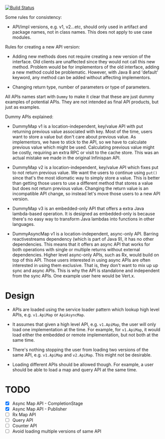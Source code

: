 [![Build Status](https://travis-ci.com/galderz/i8n-api.svg?branch=master)](https://travis-ci.com/galderz/i8n-api)

Some rules for consistency:

* API/impl versions, e.g. v1, v2...etc, should only used in artifact and package names, not in class names.
This does not apply to use case modules.

Rules for creating a new API version:

* Adding new methods does not require creating a new version of the interface.
Old clients are unaffected since they would not call this new method.
Problem would be for implementors of the old interface, adding a new method could be problematic.
However, with Java 8 and 'default' keyword, any method can be added without affecting implementors.

* Changing return type, number of parameters or type of parameters. 

All APIs names start with `Dummy` to make it clear that these are just dummy examples of potential APIs.
They are not intended as final API products, but just as examples. 

Dummy APIs explained:

* DummyMap v1 is a location-independent, key/value API with put returning previous value associated with key.
Most of the time, users want to store a value but don't care about previous value.
As implementors, we have to stick to the API, so we have to calculate previous value which might be used.
Calculating previous value might be costly, requiring an extra RPC or visit to the cache store.
This was an actual mistake we made in the original Infinispan API.

* DummyMap v2 is a location-independent, key/value API which fixes put to not return previous value.
We want the users to continue using `put()` since that's the most idiomatic way to simply store a value.
This is better than getting those users to use a different method that stores a value but does not return previous value.
Changing the return value is an incompatible API change, so instead let's move those users to a new API version.

* DummyMap v3 is an embedded-only API that offers a extra Java lambda-based operation.
It is designed as embedded-only is because there's no easy way to transform Java lambdas into functions in other languages.

* DummyAsyncMap v1 is a location-independent, async-only API.
Barring reactivestreams dependency (which is part of Java 9), it has no other dependencies.
This means that it offers an async API that works for both operations with single or multiple returns without external dependencies.
Higher level async-only APIs, such as Rx, would build on top of this API.
Those users interested in using async APIs are often interested in using them exclusive.
That is, they don't want to mix up up sync and async APIs.
This is why the API is standalone and independent from the sync APIs.
One example user here would be Vert.x.


# Design

* APIs are loaded using the service loader pattern which lookup high level APIs, e.g. `v1.ApiMap` or `ApiAsyncMap`.

* It assumes that given a high level API, e.g. `v1.ApiMap`, the user will only load one implementation at the time.
For example, for `v1.ApiMap`, it would load either the embedded or remote implementation, but not both at the same time.

* There's nothing stopping the user from loading two versions of the same API, e.g. `v1.ApiMap` and `v2.ApiMap`.
This might not be desirable.

* Loading different APIs should be allowed though. 
For example, a user should be able to load a map and query API at the same time.


# TODO

- [X] Async Map API - CompletionStage
- [X] Async Map API - Publisher
- [ ] Rx Map API 
- [ ] Query API
- [ ] Counter API
- [ ] Avoid loading multiple versions of same API
